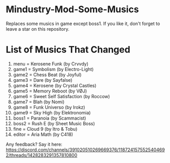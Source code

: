 # Mindustry-Mod-Some-Musics
Replaces some musics in game except boss1. If you like it, don't forget to leave a star on this repository.
# List of Musics That Changed
1. menu = Kerosene Funk (by Crvvdy)
2. game1 = Symbolism (by Electro-Light)
3. game2 = Chess Beat (by Joyful)
4. game3 = Dare (by Sayfalse)
5. game4 = Kerosene (by Crystal Castles)
6. game5 = Memory Reboot (by VØJ)
7. game6 = Sweet Self Satisfaction (by Roccow)
8. game7 = Blah (by Nomi)
9. game8 = Funk Universo (by Irokz)
10. game9 = Sky High (by Elektronomia)
11. boss1 = Paranoia (by Scammacist)
12. boss2 = Rush E (by Sheet Music Boss)
13. fine = Cloud 9 (by Itro & Tobu)
14. editor = Aria Math (by C418)

Any feedback? Say it here: https://discord.com/channels/391020510269669376/1187241575525404692/threads/1428283291357810800
